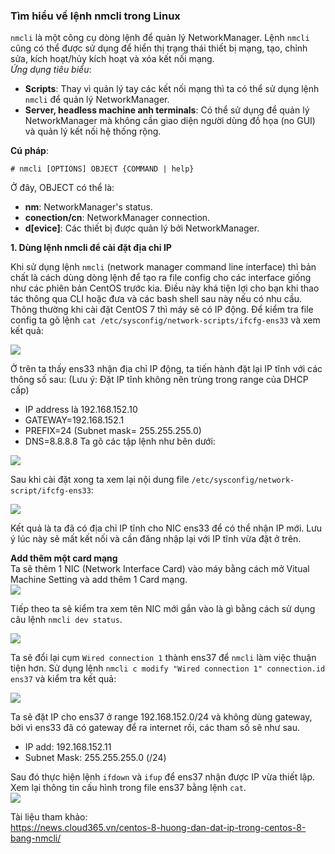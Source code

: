 ### Tìm hiểu về lệnh nmcli trong Linux  
`nmcli` là một công cụ dòng lệnh để quản lý NetworkManager. Lệnh `nmcli` cũng có thể được sử dụng để hiển thị trạng thái thiết bị mạng, tạo, chỉnh sửa, kích hoạt/hủy kích hoạt và xóa kết nối mạng.  
*Ứng dụng tiêu biểu*:  
- **Scripts**: Thay vì quản lý tay các kết nối mạng thì ta có thể sử dụng lệnh `nmcli` để quản lý NetworkManager.  
- **Server, headless machine anh terminals**: Có thể sử dụng để quản lý NetworkManager mà không cần giao diện người dùng đồ họa (no GUI) và quản lý kết nối hệ thống rộng.  

**Cú pháp**:  
```
# nmcli [OPTIONS] OBJECT {COMMAND | help}
```  
Ở đây, OBJECT có thể là:   
- **nm**: NetworkManager's status.  
- **conection/cn**: NetworkManager connection.  
- **d[evice]**: Các thiết bị được quản lý bởi NetworkManager.  

**1. Dùng lệnh nmcli để cài đặt địa chỉ IP**  

Khi sử dụng lệnh `nmcli` (network manager command line interface) thì bản chất là cách dùng dòng lệnh để tạo ra file config cho các interface giống như các phiên bản CentOS trước kia. Điều này khá tiện lợi cho bạn khi thao tác thông qua CLI hoặc đưa và các bash shell sau này nếu có nhu cầu.
Thông thường khi cài đặt CentOS 7 thì máy sẽ có IP động. Để kiểm tra file config ta gõ lệnh `cat /etc/sysconfig/network-scripts/ifcfg-ens33` và xem kết quả:

<img src="https://i.imgur.com/HcQk44k.png">  

Ở trên ta thấy ens33 nhận địa chỉ IP động, ta tiến hành đặt lại IP tĩnh với các thông số sau: (Lưu ý: Đặt IP tĩnh không nên trùng trong range của DHCP cấp)
- IP address là 192.168.152.10
- GATEWAY=192.168.152.1
- PREFIX=24 (Subnet mask= 255.255.255.0)
- DNS=8.8.8.8
Ta gõ các tập lệnh như bên dưới:  

<img src="https://i.imgur.com/yRPxSlW.png">  

Sau khi cài đặt xong ta xem lại nội dung file `/etc/sysconfig/network-script/ifcfg-ens33`:  

<img src="https://i.imgur.com/AEPiIpC.png">  

Kết quả là ta đã có địa chỉ IP tĩnh cho NIC ens33 để có thể nhận IP mới. Lưu ý lúc này sẽ mất kết nối và cần đăng nhập lại với IP tĩnh vừa đặt ở trên. 

**Add thêm một card mạng**  
Ta sẽ thêm 1 NIC (Network Interface Card) vào máy bằng cách mở Vitual Machine Setting và add thêm 1 Card mạng.  
<img src="https://i.imgur.com/3tzbzXR.png">

Tiếp theo ta sẽ kiểm tra xem tên NIC mới gắn vào là gì bằng cách sử dụng câu lệnh `nmcli dev status`.

<img src="https://i.imgur.com/mjESbz0.png">  

Ta sẽ đổi lại cụm `Wired connection 1` thành ens37 để `nmcli` làm việc thuận tiện hơn. Sử dụng lệnh `nmcli c modify "Wired connection 1" connection.id ens37` và kiểm tra kết quả: 

<img src="https://i.imgur.com/xcmGMJt.png"> 

Ta sẽ đặt IP cho ens37 ở range 192.168.152.0/24 và không dùng gateway, bởi vì ens33 đã có gateway để ra internet rồi, các tham số sẽ như sau.

- IP add: 192.168.152.11
- Subnet Mask: 255.255.255.0 (/24)  

Sau đó thực hiện lệnh `ifdown` và `ifup` để ens37 nhận được IP vừa thiết lập. Xem lại thông tin cấu hình trong file ens37 bằng lệnh `cat`.  
<img src="https://i.imgur.com/mHH6KpJ.png"> 

Tài liệu tham khảo:  
https://news.cloud365.vn/centos-8-huong-dan-dat-ip-trong-centos-8-bang-nmcli/

